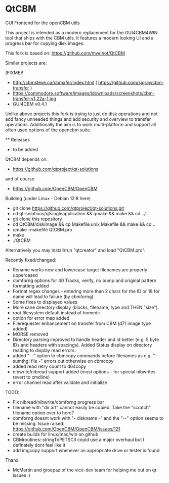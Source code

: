 QtCBM
=====

GUI Frontend for the openCBM utils

This project is intended as a modern replacement for the GUI4CBM4WIN tool that ships with the CBM utils.
It features a modern looking UI and a progress bar for copying disk images.

This fork is based on: https://github.com/mveinot/QtCBM

Similar projects are:

(FIXME)!
* http://cbmsteve.ca/cbmxfer/index.html ( https://github.com/sjgray/cbm-transfer )
* https://commodore.software/images/jdownloads/screenshots/cbm-transfer-v1.22a-1.jpg
* GUI4CBM v0.4.1


Unlike above projects this fork is trying to just do disk operations and not add fancy unneeded things and add security and overview to transfer operations.
Additionally the aim is to work multi-platform and support all often used options of the opencbm suite.

** Releases

* to be added


QtCBM depends on:

* https://github.com/qtproject/qt-solutions

and of course

* https://github.com/OpenCBM/OpenCBM


Building (under Linux - Debian 12.8 here)

* git clone https://github.com/qtproject/qt-solutions.git
* cd qt-solutions/qtsingleapplication && qmake && make && cd ../..
* git clone this repository
* cd QtCBM/diskimage && cp Makefile.unix Makefile && make && cd ..
* qmake -makefile QtCBM.pro
* make
* ./QtCBM

Alternatively you may install/run "qtcreator" and load "QtCBM.pro".


Recently fixed/changed:

* Rename works now and lowercase target filenames are properly uppercased
* cbmforng options for 40 Tracks, verify, no bump and original pattern formatting added
* Format regex changes - entering more than 2 chars for the ID or 16 for name will lead to failure (by cbmforng)
* Some fixes to displayed values
* More sane directory display (blocks, filename, type and THEN "size").
* root filesystem default instead of homedir
* option for error map added
* Filerequester enhancement on transfer from CBM (d71 image type added)
* MORSE removed
* Directory parsing improved to handle header and id better (e.g. 5 byte IDs and headers with spacings). Added Status display on directory reading to display read errors.
* added "--" option to cbmcopy commands before filenames as e.g. "- sumthg! file -" errors out otherwise on cbmcopy
* added read retry count to d64copy
* nibwrite/nibread support added (most options - for special nibwrites revert to cmdline)
* error channel read after validate and initialize

TODO:

* Fix nibread/nibwrite/cbmforng progress bar
* filename with "dir art" cannot easily be copied. Take the "scratch" filename option over to here?
* cbmforng doesnt work with "- diskname -" and the "--" option seems to be missing. Issue raised: https://github.com/OpenCBM/OpenCBM/issues/121
* create builds for linux/mac/win on github
* CBMroutines::stringToPETSCII could use a major overhaul but I definately dont feel like it
* add imgcopy support whenever an appropriate drive or tester is found



Thanx:

* McMartin and groepaz of the vice-dev team for helping me out on qt issues :)
